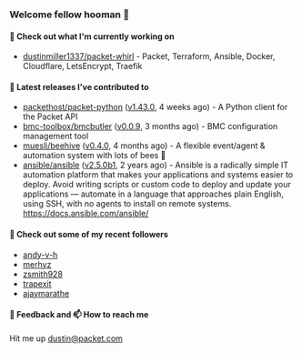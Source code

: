### Welcome fellow hooman 👋

#### 🌱 Check out what I'm currently working on

- [dustinmiller1337/packet-whirl](https://github.com/dustinmiller1337/packet-whirl) - Packet, Terraform, Ansible, Docker, Cloudflare, LetsEncrypt, Traefik

#### 🔭 Latest releases I've contributed to

- [packethost/packet-python](https://github.com/packethost/packet-python) ([v1.43.0](https://github.com/packethost/packet-python/releases/tag/v1.43.0), 4 weeks ago) - A Python client for the Packet API
- [bmc-toolbox/bmcbutler](https://github.com/bmc-toolbox/bmcbutler) ([v0.0.9](https://github.com/bmc-toolbox/bmcbutler/releases/tag/v0.0.9), 3 months ago) - BMC configuration management tool
- [muesli/beehive](https://github.com/muesli/beehive) ([v0.4.0](https://github.com/muesli/beehive/releases/tag/v0.4.0), 4 months ago) - A flexible event/agent &amp; automation system with lots of bees 🐝
- [ansible/ansible](https://github.com/ansible/ansible) ([v2.5.0b1](https://github.com/ansible/ansible/releases/tag/v2.5.0b1), 2 years ago) - Ansible is a radically simple IT automation platform that makes your applications and systems easier to deploy. Avoid writing scripts or custom code to deploy and update your applications — automate in a language that approaches plain English, using SSH, with no agents to install on remote systems. https://docs.ansible.com/ansible/

#### 👯 Check out some of my recent followers

- [andy-v-h](https://github.com/andy-v-h)
- [merhyz](https://github.com/merhyz)
- [zsmith928](https://github.com/zsmith928)
- [trapexit](https://github.com/trapexit)
- [ajaymarathe](https://github.com/ajaymarathe)

#### 💬 Feedback and 📫 How to reach me

Hit me up <dustin@packet.com>
